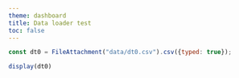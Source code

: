 ```yaml
---
theme: dashboard
title: Data loader test
toc: false
---
```


```js
const dt0 = FileAttachment("data/dt0.csv").csv({typed: true});
```

```js
display(dt0)
```